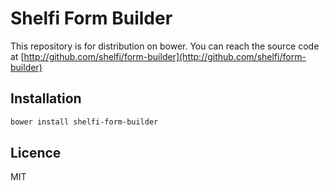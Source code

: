 # Shelfi Form Builder

This repository is for distribution on bower. You can reach the source code at [http://github.com/shelfi/form-builder](http://github.com/shelfi/form-builder)

## Installation
```bash
bower install shelfi-form-builder
```

## Licence
MIT